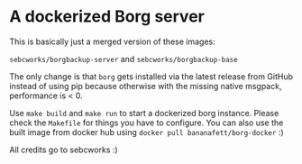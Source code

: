 # A dockerized Borg server

This is basically just a merged version of these images:

`sebcworks/borgbackup-server` and `sebcworks/borgbackup-base`

The only change is that `borg` gets installed via the latest release from GitHub instead of using pip because otherwise with the missing native msgpack, performance is < 0.

Use `make build` and `make run` to start a dockerized borg instance. Please check the `Makefile` for things you have to configure.
You can also use the built image from docker hub using `docker pull bananafett/borg-docker` :)

All credits go to sebcworks :)
